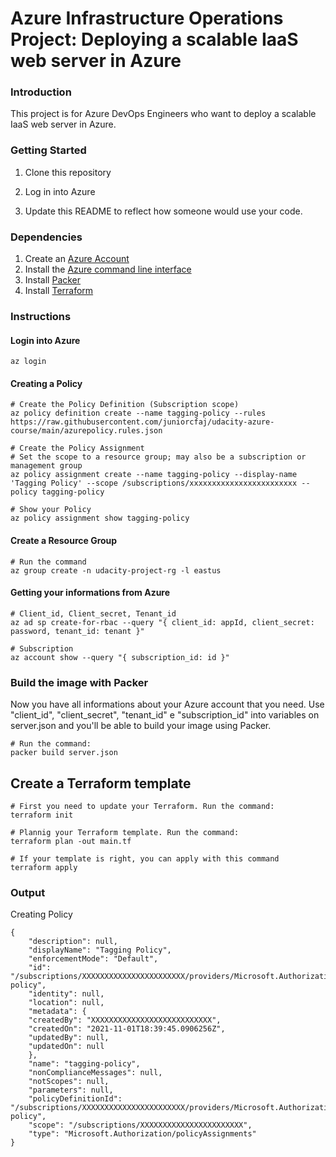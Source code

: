 # Azure Infrastructure Operations Project: Deploying a scalable IaaS web server in Azure

### Introduction

This project is for Azure DevOps Engineers who want to deploy a scalable IaaS web server in Azure.

### Getting Started
1. Clone this repository

2. Log in into Azure

3. Update this README to reflect how someone would use your code.

### Dependencies
1. Create an [Azure Account](https://portal.azure.com) 
2. Install the [Azure command line interface](https://docs.microsoft.com/en-us/cli/azure/install-azure-cli?view=azure-cli-latest)
3. Install [Packer](https://www.packer.io/downloads)
4. Install [Terraform](https://www.terraform.io/downloads.html)

### Instructions

#### Login into Azure

    az login

#### Creating a Policy
    # Create the Policy Definition (Subscription scope)
    az policy definition create --name tagging-policy --rules https://raw.githubusercontent.com/juniorcfaj/udacity-azure-course/main/azurepolicy.rules.json

    # Create the Policy Assignment
    # Set the scope to a resource group; may also be a subscription or management group
    az policy assignment create --name tagging-policy --display-name 'Tagging Policy' --scope /subscriptions/xxxxxxxxxxxxxxxxxxxxxxxx --policy tagging-policy

    # Show your Policy
    az policy assignment show tagging-policy

#### Create a Resource Group

    # Run the command
    az group create -n udacity-project-rg -l eastus

#### Getting your informations from Azure

    # Client_id, Client_secret, Tenant_id
    az ad sp create-for-rbac --query "{ client_id: appId, client_secret: password, tenant_id: tenant }"

    # Subscription
    az account show --query "{ subscription_id: id }"

### Build the image with Packer

Now you have all informations about your Azure account that you need. Use "client_id", "client_secret", "tenant_id" e "subscription_id" into variables on server.json and you'll be able to build your image using Packer.

    # Run the command:
    packer build server.json

## Create a Terraform template

    # First you need to update your Terraform. Run the command:
    terraform init

    # Plannig your Terraform template. Run the command:
    terraform plan -out main.tf

    # If your template is right, you can apply with this command
    terraform apply

### Output

Creating Policy

    {
        "description": null,
        "displayName": "Tagging Policy",
        "enforcementMode": "Default",
        "id": "/subscriptions/XXXXXXXXXXXXXXXXXXXXXXX/providers/Microsoft.Authorization/policyAssignments/tagging-policy",
        "identity": null,
        "location": null,
        "metadata": {
        "createdBy": "XXXXXXXXXXXXXXXXXXXXXXXXXXX",
        "createdOn": "2021-11-01T18:39:45.0906256Z",
        "updatedBy": null,
        "updatedOn": null
        },
        "name": "tagging-policy",
        "nonComplianceMessages": null,
        "notScopes": null,
        "parameters": null,
        "policyDefinitionId": "/subscriptions/XXXXXXXXXXXXXXXXXXXXXXX/providers/Microsoft.Authorization/policyDefinitions/tagging-policy",
        "scope": "/subscriptions/XXXXXXXXXXXXXXXXXXXXXXX",
        "type": "Microsoft.Authorization/policyAssignments"
    }

